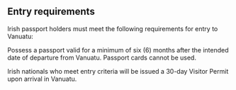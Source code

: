 ## Entry requirements

Irish passport holders must meet the following requirements for entry to Vanuatu:

Possess a passport valid for a minimum of six (6) months after the intended date of departure from Vanuatu. Passport cards cannot be used.

Irish nationals who meet entry criteria will be issued a 30-day Visitor Permit upon arrival in Vanuatu.